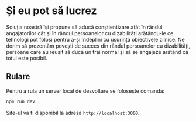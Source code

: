 # Și eu pot să lucrez

Soluția noastră își propune să aducă conștientizare atât în rândul angajatorilor cât și în rândul persoanelor cu dizabilități arătându-le ce tehnologi pot folosi pentru a-și îndeplini cu ușurință obiectivele zilnice. Ne dorim să prezentăm povești de succes din rândul persoanelor cu dizabilități, persoane care au reușit să ducă un trai normal și să se angajeze arătând că totul este posibil.

## Rulare

Pentru a rula un server local de dezvoltare se folosește comanda:

```bash
npm run dev
```

Site-ul va fi disponibil la adresa `http://localhost:3000`.

